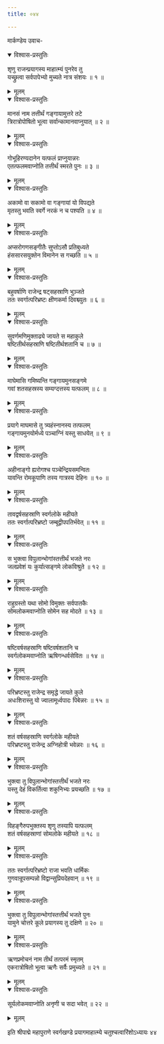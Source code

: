 ```yaml
---
title: ०४४

---
```

मार्कण्डेय उवाच-  

<details open><summary>विश्वास-प्रस्तुतिः</summary>

शृणु राजन्प्रयागस्य माहात्म्यं पुनरेव तु  
यच्छ्रुत्वा सर्वपापेभ्यो मुच्यते नात्र संशयः ॥ १ ॥
</details>

<details><summary>मूलम्</summary>

शृणु राजन्प्रयागस्य माहात्म्यं पुनरेव तु  
यच्छ्रुत्वा सर्वपापेभ्यो मुच्यते नात्र संशयः ॥ १ ॥
</details>



<details open><summary>विश्वास-प्रस्तुतिः</summary>

मानसं नाम तत्तीर्थं गङ्गायामुत्तरे तटे  
त्रिरात्रोपोषितो भूत्वा सर्वान्कामानवाप्नुयात् ॥ २ ॥
</details>

<details><summary>मूलम्</summary>

मानसं नाम तत्तीर्थं गङ्गायामुत्तरे तटे  
त्रिरात्रोपोषितो भूत्वा सर्वान्कामानवाप्नुयात् ॥ २ ॥
</details>



<details open><summary>विश्वास-प्रस्तुतिः</summary>

गोभूहिरण्यदानेन यत्फलं प्राप्नुयान्नरः  
एतत्फलमवाप्नोति तत्तीर्थं स्मरते पुनः ॥ ३ ॥
</details>

<details><summary>मूलम्</summary>

गोभूहिरण्यदानेन यत्फलं प्राप्नुयान्नरः  
एतत्फलमवाप्नोति तत्तीर्थं स्मरते पुनः ॥ ३ ॥
</details>



<details open><summary>विश्वास-प्रस्तुतिः</summary>

अकामो वा सकामो वा गङ्गायां यो विपद्यते  
मृतस्तु भवति स्वर्गे नरकं न च पश्यति ॥ ४ ॥
</details>

<details><summary>मूलम्</summary>

अकामो वा सकामो वा गङ्गायां यो विपद्यते  
मृतस्तु भवति स्वर्गे नरकं न च पश्यति ॥ ४ ॥
</details>



<details open><summary>विश्वास-प्रस्तुतिः</summary>

अप्सरोगणसङ्गीतैः सुप्तोऽसौ प्रतिबुध्यते  
हंससारसयुक्तेन विमानेन स गच्छति ॥ ५ ॥
</details>

<details><summary>मूलम्</summary>

अप्सरोगणसङ्गीतैः सुप्तोऽसौ प्रतिबुध्यते  
हंससारसयुक्तेन विमानेन स गच्छति ॥ ५ ॥
</details>



<details open><summary>विश्वास-प्रस्तुतिः</summary>

बहुवर्षाणि राजेन्द्र षट्सहस्राणि भुञ्जते  
ततः स्वर्गात्परिभ्रष्टः क्षीणकर्मा दिवश्च्युतः ॥ ६ ॥
</details>

<details><summary>मूलम्</summary>

बहुवर्षाणि राजेन्द्र षट्सहस्राणि भुञ्जते  
ततः स्वर्गात्परिभ्रष्टः क्षीणकर्मा दिवश्च्युतः ॥ ६ ॥
</details>



<details open><summary>विश्वास-प्रस्तुतिः</summary>

सुवर्णमणिमुक्ताढ्ये जायते स महाकुले  
षष्टितीर्थसहस्राणि षष्टितीर्थशतानि च ॥ ७ ॥
</details>

<details><summary>मूलम्</summary>

सुवर्णमणिमुक्ताढ्ये जायते स महाकुले  
षष्टितीर्थसहस्राणि षष्टितीर्थशतानि च ॥ ७ ॥
</details>



<details open><summary>विश्वास-प्रस्तुतिः</summary>

माघेमासि गमिष्यन्ति गङ्गायमुनसङ्गमे  
गवां शतसहस्रस्य सम्यग्दत्तस्य यत्फलम् ॥ ८ ॥
</details>

<details><summary>मूलम्</summary>

माघेमासि गमिष्यन्ति गङ्गायमुनसङ्गमे  
गवां शतसहस्रस्य सम्यग्दत्तस्य यत्फलम् ॥ ८ ॥
</details>



<details open><summary>विश्वास-प्रस्तुतिः</summary>

प्रयागे माघमासे तु त्र्यहंस्नानस्य तत्फलम्  
गङ्गायमुनयोर्मध्ये पञ्चाग्निं यस्तु साधयेत् ॥ ९ ॥
</details>

<details><summary>मूलम्</summary>

प्रयागे माघमासे तु त्र्यहंस्नानस्य तत्फलम्  
गङ्गायमुनयोर्मध्ये पञ्चाग्निं यस्तु साधयेत् ॥ ९ ॥
</details>



<details open><summary>विश्वास-प्रस्तुतिः</summary>

अहीनाङ्गो ह्यरोगश्च पञ्चेन्द्रियसमन्वितः  
यावन्ति रोमकूपाणि तस्य गात्रस्य देहिनः ॥ १० ॥
</details>

<details><summary>मूलम्</summary>

अहीनाङ्गो ह्यरोगश्च पञ्चेन्द्रियसमन्वितः  
यावन्ति रोमकूपाणि तस्य गात्रस्य देहिनः ॥ १० ॥
</details>



<details open><summary>विश्वास-प्रस्तुतिः</summary>

तावद्वर्षसहस्राणि स्वर्गलोके महीयते  
ततः स्वर्गात्परिभ्रष्टो जम्बूद्वीपपतिर्भवेत् ॥ ११ ॥
</details>

<details><summary>मूलम्</summary>

तावद्वर्षसहस्राणि स्वर्गलोके महीयते  
ततः स्वर्गात्परिभ्रष्टो जम्बूद्वीपपतिर्भवेत् ॥ ११ ॥
</details>



<details open><summary>विश्वास-प्रस्तुतिः</summary>

स भुक्त्वा विपुलान्भोगांस्तत्तीर्थं भजते नरः  
जलप्रवेशं यः कुर्यात्सङ्गमे लोकविश्रुते ॥ १२ ॥
</details>

<details><summary>मूलम्</summary>

स भुक्त्वा विपुलान्भोगांस्तत्तीर्थं भजते नरः  
जलप्रवेशं यः कुर्यात्सङ्गमे लोकविश्रुते ॥ १२ ॥
</details>



<details open><summary>विश्वास-प्रस्तुतिः</summary>

राहुग्रस्तो यथा सोमो विमुक्तः सर्वपातकैः  
सोमलोकमवाप्नोति सोमेन सह मोदते ॥ १३ ॥
</details>

<details><summary>मूलम्</summary>

राहुग्रस्तो यथा सोमो विमुक्तः सर्वपातकैः  
सोमलोकमवाप्नोति सोमेन सह मोदते ॥ १३ ॥
</details>



<details open><summary>विश्वास-प्रस्तुतिः</summary>

षष्टिवर्षसहस्राणि षष्टिवर्षशतानि च  
स्वर्गलोकमवाप्नोति ऋषिगन्धर्वसेवितः ॥ १४ ॥
</details>

<details><summary>मूलम्</summary>

षष्टिवर्षसहस्राणि षष्टिवर्षशतानि च  
स्वर्गलोकमवाप्नोति ऋषिगन्धर्वसेवितः ॥ १४ ॥
</details>



<details open><summary>विश्वास-प्रस्तुतिः</summary>

परिभ्रष्टस्तु राजेन्द्र समृद्धे जायते कुले  
अधःशिरास्तु यो ज्वालामूर्ध्वपादः पिबेन्नरः ॥ १५ ॥
</details>

<details><summary>मूलम्</summary>

परिभ्रष्टस्तु राजेन्द्र समृद्धे जायते कुले  
अधःशिरास्तु यो ज्वालामूर्ध्वपादः पिबेन्नरः ॥ १५ ॥
</details>



<details open><summary>विश्वास-प्रस्तुतिः</summary>

शतं वर्षसहस्राणि स्वर्गलोके महीयते  
परिभ्रष्टस्तु राजेन्द्र अग्निहोत्री भवेन्नरः ॥ १६ ॥
</details>

<details><summary>मूलम्</summary>

शतं वर्षसहस्राणि स्वर्गलोके महीयते  
परिभ्रष्टस्तु राजेन्द्र अग्निहोत्री भवेन्नरः ॥ १६ ॥
</details>



<details open><summary>विश्वास-प्रस्तुतिः</summary>

भुक्त्वा तु विपुलान्भोगांस्तत्तीर्थं भजते नरः  
यस्तु देहं विकर्तित्वा शकुनिभ्यः प्रयच्छति ॥ १७ ॥
</details>

<details><summary>मूलम्</summary>

भुक्त्वा तु विपुलान्भोगांस्तत्तीर्थं भजते नरः  
यस्तु देहं विकर्तित्वा शकुनिभ्यः प्रयच्छति ॥ १७ ॥
</details>



<details open><summary>विश्वास-प्रस्तुतिः</summary>

विहङ्गैरुपभुक्तस्य शृणु तस्यापि यत्फलम्  
शतं वर्षसहस्राणां सोमलोके महीयते ॥ १८ ॥
</details>

<details><summary>मूलम्</summary>

विहङ्गैरुपभुक्तस्य शृणु तस्यापि यत्फलम्  
शतं वर्षसहस्राणां सोमलोके महीयते ॥ १८ ॥
</details>



<details open><summary>विश्वास-प्रस्तुतिः</summary>

ततः स्वर्गात्परिभ्रष्टो राजा भवति धार्मिकः  
गुणवान्रूपसम्पन्नो विद्वान्सुप्रियदेहवान् ॥ १९ ॥
</details>

<details><summary>मूलम्</summary>

ततः स्वर्गात्परिभ्रष्टो राजा भवति धार्मिकः  
गुणवान्रूपसम्पन्नो विद्वान्सुप्रियदेहवान् ॥ १९ ॥
</details>



<details open><summary>विश्वास-प्रस्तुतिः</summary>

भुक्त्वा तु विपुलान्भोगांस्तत्तीर्थं भजते पुनः  
यामुने चोत्तरे कूले प्रयागस्य तु दक्षिणे ॥ २० ॥
</details>

<details><summary>मूलम्</summary>

भुक्त्वा तु विपुलान्भोगांस्तत्तीर्थं भजते पुनः  
यामुने चोत्तरे कूले प्रयागस्य तु दक्षिणे ॥ २० ॥
</details>



<details open><summary>विश्वास-प्रस्तुतिः</summary>

ऋणप्रमोचनं नाम तीर्थं तत्परमं स्मृतम्  
एकरात्रोषितो भूत्वा ऋणैः सर्वैः प्रमुच्यते ॥ २१ ॥
</details>

<details><summary>मूलम्</summary>

ऋणप्रमोचनं नाम तीर्थं तत्परमं स्मृतम्  
एकरात्रोषितो भूत्वा ऋणैः सर्वैः प्रमुच्यते ॥ २१ ॥
</details>



<details open><summary>विश्वास-प्रस्तुतिः</summary>

सूर्यलोकमवाप्नोति अनृणी च सदा भवेत् ॥ २२ ॥
</details>

<details><summary>मूलम्</summary>

सूर्यलोकमवाप्नोति अनृणी च सदा भवेत् ॥ २२ ॥
</details>


इति श्रीपाद्मे महापुराणे स्वर्गखण्डे प्रयागमाहात्म्ये चतुश्चत्वारिंशोऽध्यायः ४४